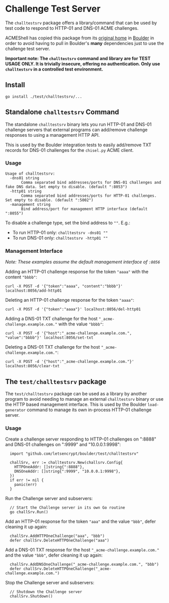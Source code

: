 # Challenge Test Server

The `challtestsrv` package offers a library/command that can be used by test
code to respond to HTTP-01 and DNS-01 ACME challenges.

ACMEShell has copied this package from its [original
home](https://github.com/letsencrypt/boulder/tree/3e1dc2e0bc1290194cce83b714d585a2d24625a1/test/challtestsrv)
in [Boulder](https://github.com/letsencrypt/boulder) in order to avoid having to
pull in Boulder's **many** dependencies just to use the challenge test server.

**Important note: The `challtestsrv` command and library are for TEST USAGE
ONLY. It is trivially insecure, offering no authentication. Only use
`challtestsrv` in a controlled test environment.**

## Install

`go install ./test/challtestsrv/...`

## Standalone `challtestsrv` Command

The standalone `challtestsrv` binary lets you run HTTP-01 and DNS-01 challenge
servers that external programs can add/remove challenge responses to using a
management HTTP API.

This is used by the Boulder integration tests to easily add/remove TXT records
for DNS-01 challenges for the `chisel.py` ACME client.

### Usage

```
Usage of challtestsrv:
  -dns01 string
       Comma separated bind addresses/ports for DNS-01 challenges and fake DNS data. Set empty to disable. (default ":8053")
  -http01 string
       Comma separated bind addresses/ports for HTTP-01 challenges. Set empty to disable. (default ":5002")
  -management string
       Bind address/port for management HTTP interface (default ":8055")
```

To disable a challenge type, set the bind address to `""`. E.g.:

* To run HTTP-01 only: `challtestsrv -dns01 ""`
* To run DNS-01 only: `challtestsrv -http01 ""`

### Management Interface

_Note: These examples assume the default management interface of `:8056`_

Adding an HTTP-01 challenge response for the token `"aaaa"` with the content
`"bbbb"`:

    curl -X POST -d '{"token":"aaaa", "content":"bbbb"}' localhost:8056/add-http01

Deleting an HTTP-01 challenge response for the token `"aaaa"`:

    curl -X POST -d '{"token":"aaaa"}' localhost:8056/del-http01

Adding a DNS-01 TXT challenge for the host `"_acme-challenge.example.com."`
with the value `"bbbb"`:

    curl -X POST -d '{"host":"_acme-challenge.example.com.", "value":"bbbb"}' localhost:8056/set-txt

Deleting a DNS-01 TXT challenge for the host `"_acme-challenge.example.com."`:

    curl -X POST -d '{"host":"_acme-challenge.example.com."}' localhost:8056/clear-txt

## The `test/challtestsrv` package

The `test/challtestsrv` package can be used as a library by another program to
avoid needing to manage an external `challtestsrv` binary or use the HTTP based
management interface. This is used by the Boulder `load-generator` command to
manage its own in-process HTTP-01 challenge server.

### Usage

Create a challenge server responding to HTTP-01 challenges on ":8888" and
DNS-01 challenges on ":9999" and "10.0.0.1:9998":

```
  import "github.com/letsencrypt/boulder/test/challtestsrv"

  challSrv, err := challtestsrv.New(challsrv.Config{
    HTTPOneAddr: []string{":8888"},
    DNSOneAddr: []string{":9999", "10.0.0.1:9998"},
  })
  if err != nil {
    panic(err)
  }
```

Run the Challenge server and subservers:
```
  // Start the Challenge server in its own Go routine
  go challSrv.Run()
```

Add an HTTP-01 response for the token `"aaa"` and the value `"bbb"`, defer
cleaning it up again:
```
  challSrv.AddHTTPOneChallenge("aaa", "bbb")
  defer challSrv.DeleteHTTPOneChallenge("aaa")
```

Add a DNS-01 TXT response for the host `"_acme-challenge.example.com."` and the
value `"bbb"`, defer cleaning it up again:
```
  challSrv.AddDNSOneChallenge("_acme-challenge.example.com.", "bbb")
  defer challSrv.DeleteHTTPOneChallenge("_acme-challenge.example.com.")
```

Stop the Challenge server and subservers:
```
  // Shutdown the Challenge server
  challSrv.Shutdown()
```
